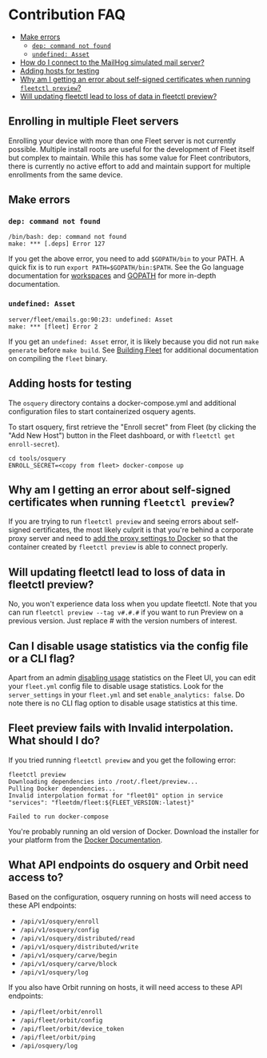 # Contribution FAQ

- [Make errors](#make-errors)
  - [`dep: command not found`](#dep-command-not-found)
  - [`undefined: Asset`](#undefined-asset)
- [How do I connect to the MailHog simulated mail server?](#how-do-i-connect-to-the-mailhog-simulated-mail-server)
- [Adding hosts for testing](#adding-hosts-for-testing)
- [Why am I getting an error about self-signed certificates when running `fleetctl preview`?](#why-am-i-getting-an-error-about-self-signed-certificates-when-running-fleetctl-preview)
- [Will updating fleetctl lead to loss of data in fleetctl preview?](#will-updating-fleetctl-lead-to-loss-of-data-in-fleetctl-preview?)


## Enrolling in multiple Fleet servers
Enrolling your device with more than one Fleet server is not currently possible.  Multiple install roots are useful for the development of Fleet itself but complex to maintain.  While this has some value for Fleet contributors, there is currently no active effort to add and maintain support for multiple enrollments from the same device.

## Make errors

### `dep: command not found`

```
/bin/bash: dep: command not found
make: *** [.deps] Error 127
```

If you get the above error, you need to add `$GOPATH/bin` to your PATH. A quick fix is to run `export PATH=$GOPATH/bin:$PATH`.
See the Go language documentation for [workspaces](https://golang.org/doc/code.html#Workspaces) and [GOPATH](https://golang.org/doc/code.html#GOPATH) for more in-depth documentation.

### `undefined: Asset`

```
server/fleet/emails.go:90:23: undefined: Asset
make: *** [fleet] Error 2
```

If you get an `undefined: Asset` error, it is likely because you did not run `make generate` before `make build`. See [Building Fleet](https://fleetdm.com/docs/contributing/building-fleet) for additional documentation on compiling the `fleet` binary.

## Adding hosts for testing

The `osquery` directory contains a docker-compose.yml and additional configuration files to start containerized osquery agents.

To start osquery, first retrieve the "Enroll secret" from Fleet (by clicking the "Add New Host") button in the Fleet dashboard, or with `fleetctl get enroll-secret`).

```
cd tools/osquery
ENROLL_SECRET=<copy from fleet> docker-compose up
```

## Why am I getting an error about self-signed certificates when running `fleetctl preview`?

If you are trying to run `fleetctl preview` and seeing errors about self-signed certificates, the
most likely culprit is that you're behind a corporate proxy server and need to [add the proxy
settings to Docker](https://docs.docker.com/network/proxy/) so that the container created by
`fleetctl preview` is able to connect properly. 

## Will updating fleetctl lead to loss of data in fleetctl preview?

No, you won't experience data loss when you update fleetctl. Note that you can run `fleetctl preview --tag v#.#.#` if you want to run Preview on a previous version. Just replace # with the version numbers of interest.

## Can I disable usage statistics via the config file or a CLI flag?
Apart from an admin [disabling usage](https://fleetdm.com/docs/using-fleet/usage-statistics#disable-usage-statistics) statistics on the Fleet UI, you can edit your `fleet.yml` config file to disable usage statistics. Look for the `server_settings` in your `fleet.yml` and set `enable_analytics: false`. Do note there is no CLI flag option to disable usage statistics at this time.

## Fleet preview fails with Invalid interpolation. What should I do?

If you tried running `fleetctl preview` and you get the following error:

```
fleetctl preview
Downloading dependencies into /root/.fleet/preview...
Pulling Docker dependencies...
Invalid interpolation format for "fleet01" option in service "services": "fleetdm/fleet:${FLEET_VERSION:-latest}"

Failed to run docker-compose
```

You're probably running an old version of Docker. Download the installer for your platform from the [Docker Documentation](https://docs.docker.com/compose/install/).

## What API endpoints do osquery and Orbit need access to?

Based on the configuration, osquery running on hosts will need access to these API endpoints:

* `/api/v1/osquery/enroll`
* `/api/v1/osquery/config`
* `/api/v1/osquery/distributed/read`
* `/api/v1/osquery/distributed/write`
* `/api/v1/osquery/carve/begin`
* `/api/v1/osquery/carve/block`
* `/api/v1/osquery/log`

If you also have Orbit running on hosts, it will need access to these API endpoints:

* `/api/fleet/orbit/enroll`
* `/api/fleet/orbit/config`
* `/api/fleet/orbit/device_token`
* `/api/fleet/orbit/ping`
* `/api/osquery/log`

<meta name="description" value="Find commonly asked questions and answers about contributing to Fleet as part of our community.">